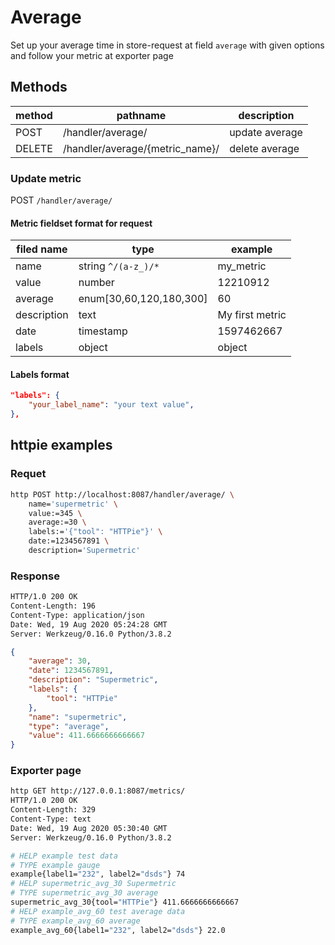# Average

Set up your average time in store-request at field `average` with given options and follow your metric at exporter page

## Methods

| method | pathname                        | description    |
| ------ | ------------------------------- | -------------- |
| POST   | /handler/average/               | update average |
| DELETE | /handler/average/{metric_name}/ | delete average |

### Update metric

POST `/handler/average/`

#### Metric fieldset format for request

| filed name  | type                    | example         |
| ----------- | ----------------------- | --------------- |
| name        | string `^/(a-z_)/*`     | my_metric       |
| value       | number                  | 12210912        |
| average     | enum[30,60,120,180,300] | 60              |
| description | text                    | My first metric |
| date        | timestamp               | 1597462667      |
| labels      | object                  | object          |

#### Labels format

```json
"labels": {
    "your_label_name": "your text value",
},
```

## httpie examples
### Requet
```bash
http POST http://localhost:8087/handler/average/ \
    name='supermetric' \
    value:=345 \
    average:=30 \
    labels:='{"tool": "HTTPie"}' \
    date:=1234567891 \
    description='Supermetric'
```

### Response
```bash
HTTP/1.0 200 OK
Content-Length: 196
Content-Type: application/json
Date: Wed, 19 Aug 2020 05:24:28 GMT
Server: Werkzeug/0.16.0 Python/3.8.2
```
```json
{
    "average": 30,
    "date": 1234567891,
    "description": "Supermetric",
    "labels": {
        "tool": "HTTPie"
    },
    "name": "supermetric",
    "type": "average",
    "value": 411.6666666666667
}
```

### Exporter page
```bash
http GET http://127.0.0.1:8087/metrics/
HTTP/1.0 200 OK
Content-Length: 329
Content-Type: text
Date: Wed, 19 Aug 2020 05:30:40 GMT
Server: Werkzeug/0.16.0 Python/3.8.2

# HELP example test data
# TYPE example gauge
example{label1="232", label2="dsds"} 74
# HELP supermetric_avg_30 Supermetric
# TYPE supermetric_avg_30 average
supermetric_avg_30{tool="HTTPie"} 411.6666666666667
# HELP example_avg_60 test average data
# TYPE example_avg_60 average
example_avg_60{label1="232", label2="dsds"} 22.0
```
